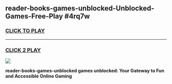 
## reader-books-games-unblocked-Unblocked-Games-Free-Play #4rq7w
<h3>
<a href="https://us.freeplayer.one?title=reader-books-games-unblocked&ref=9M">CLICK TO PLAY</a></h3>
<hr>

<h3>
<a href="https://us.freeplayer.one?title=reader-books-games-unblocked&ref=9M">CLICK 2 PLAY</a>
  
</h3>

<a href="https://us.freeplayer.one?title=reader-books-games-unblocked&ref=9M"><img src="https://clearcache.store/games.png"></a>


**reader-books-games-unblocked games unblocked: Your Gateway to Fun and Accessible Online Gaming**
